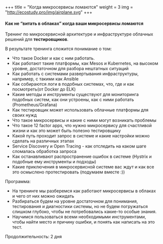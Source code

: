+++
title = "Когда микросервисы ломаются" 
weight = 3
img = "http://ecostudy.pro/img/airplane.svg"
+++

#### Как не “витать в облаках” когда ваши микросервисы ломаются

Тренинг по микросервисной архитектуре и инфраструктуре облачных решений для **тестировщиков**.

В результате тренинга сложится понимание о том:

- Что такое Docker и как с ним работать.
- Как работают такие платформы, как Mesos и Kubernetes, на высоком уровне, достаточном для разбора нештатных ситуаций
- Как работать с системами развертывания инфраструктуры, например, с такими как Ansible
- Как собираются логи в подобных системах, что, где и как посмотреть(от Docker до ELK)
- Какие методы и инструменты существуют для мониторинга подобных систем, как они устроены, как с ними работать (Prometheus/Grafana)
- Как тестировщик может использовать облачные платформы для своих нужд
- Что такое микросервисы и какие с ними могут возникать проблемы
- Что такое 12 factor apps, что нужно микросервису для счастливой жизни и как это может быть полезно тестировщику
- Какой путь проходит запрос в системе и какие настройки можно сделать на различных этапах
- Service Discovery и Open Tracing  - как отследить на каком шаге сломалась обработка запроса
- Как останавливают распространение ошибок в системе (Hystrix и подобные ему инструменты и подходы)
- Какие приключения в микросервисной системе вас ждут и как все это осмыслено протестировать (подумаем вместе :))

Программа:

- На тренинге мы разберемся как работают микросервисы в облаках и чего от них можно ожидать
- Разбираться будем на уровне достаточном для понимания, тестирования и диагностики системы, но не будем погружаться слишком глубоко, чтобы не потребовались какие-то особые знания.
- Научимся пользоваться всеми необходимыми инструментами, чтобы найти место и причину ошибки, и понять как написать на это тест.

Продолжительность: 2 дня
